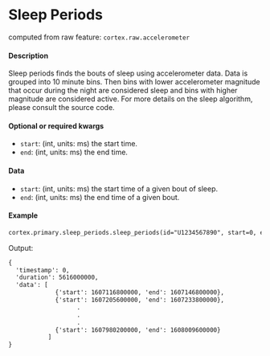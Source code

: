 # Sleep Periods

computed from raw feature: `cortex.raw.accelerometer`

#### Description

Sleep periods finds the bouts of sleep using accelerometer data. Data is grouped into 10 minute bins. Then bins with lower accelerometer magnitude that occur during the night are considered sleep and bins with higher magnitude are considered active. For more details on the sleep algorithm, please consult the source code.

#### Optional or required kwargs

- `start`: (int, units: ms) the start time.
- `end`: (int, units: ms) the end time.

#### Data

- `start`: (int, units: ms) the start time of a given bout of sleep.
- `end`: (int, units: ms) the end time of a given bout.

#### Example

```markdown
cortex.primary.sleep_periods.sleep_periods(id="U1234567890", start=0, end=cortex.now())
```
Output:
```markdown
{
  'timestamp': 0,
  'duration': 5616000000,
  'data': [
             {'start': 1607116800000, 'end': 1607146800000},
             {'start': 1607205600000, 'end': 1607233800000},
                   .
                   .
                   .
             {'start': 1607980200000, 'end': 1608009600000}
           ]
}
```
